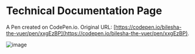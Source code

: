 # Technical Documentation Page

A Pen created on CodePen.io. Original URL: [https://codepen.io/bilesha-the-vuer/pen/xxgEzBP](https://codepen.io/bilesha-the-vuer/pen/xxgEzBP).


![image](https://user-images.githubusercontent.com/73975745/129875643-ae3b9e51-8fda-4f4b-9f58-c065529950f6.png)
